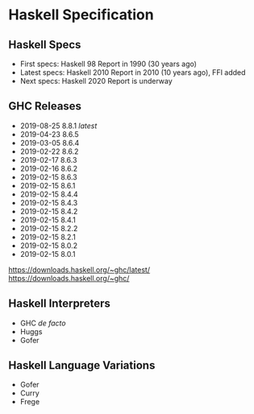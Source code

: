 # Haskell Specification


## Haskell Specs
- First specs:  Haskell 98   Report in 1990 (30 years ago)
- Latest specs: Haskell 2010 Report in 2010 (10 years ago), FFI added
- Next specs:   Haskell 2020 Report is underway


## GHC Releases

- 2019-08-25 8.8.1 *latest*
- 2019-04-23 8.6.5
- 2019-03-05 8.6.4
- 2019-02-22 8.6.2
- 2019-02-17 8.6.3
- 2019-02-16 8.6.2
- 2019-02-15 8.6.3
- 2019-02-15 8.6.1
- 2019-02-15 8.4.4
- 2019-02-15 8.4.3
- 2019-02-15 8.4.2
- 2019-02-15 8.4.1
- 2019-02-15 8.2.2
- 2019-02-15 8.2.1
- 2019-02-15 8.0.2
- 2019-02-15 8.0.1

https://downloads.haskell.org/~ghc/latest/
https://downloads.haskell.org/~ghc/


## Haskell Interpreters
- GHC *de facto*
- Huggs
- Gofer

## Haskell Language Variations
- Gofer
- Curry
- Frege
